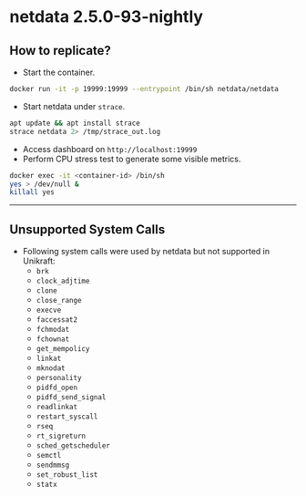 # netdata 2.5.0-93-nightly
## How to replicate?
- Start the container.
```bash
docker run -it -p 19999:19999 --entrypoint /bin/sh netdata/netdata
```
- Start netdata under `strace`.
```sh
apt update && apt install strace
strace netdata 2> /tmp/strace_out.log
```
- Access dashboard on `http://localhost:19999`
- Perform CPU stress test to generate some visible metrics.
```sh
docker exec -it <container-id> /bin/sh
yes > /dev/null &
killall yes
```
---
## Unsupported System Calls
- Following system calls were used by netdata but not supported in Unikraft:
    - `brk`
    - `clock_adjtime`
    - `clone`
    - `close_range`
    - `execve`
    - `faccessat2`
    - `fchmodat`
    - `fchownat`
    - `get_mempolicy`
    - `linkat`
    - `mknodat`
    - `personality`
    - `pidfd_open`
    - `pidfd_send_signal`
    - `readlinkat`
    - `restart_syscall`
    - `rseq`
    - `rt_sigreturn`
    - `sched_getscheduler`
    - `semctl`
    - `sendmmsg`
    - `set_robust_list`
    - `statx`
